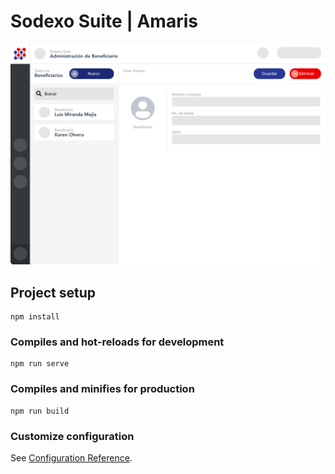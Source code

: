 # Sodexo Suite | Amaris
![alt text](https://github.com/manuelmonpa12/Sodexo-Suite/blob/main/src/assets/image.png)

## Project setup
```
npm install
```

### Compiles and hot-reloads for development
```
npm run serve
```

### Compiles and minifies for production
```
npm run build
```

### Customize configuration
See [Configuration Reference](https://cli.vuejs.org/config/).
